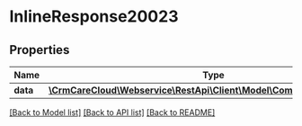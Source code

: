 # InlineResponse20023

## Properties
Name | Type | Description | Notes
------------ | ------------- | ------------- | -------------
**data** | [**\CrmCareCloud\Webservice\RestApi\Client\Model\CommunicationChannel**](CommunicationChannel.md) |  | [optional] 

[[Back to Model list]](../../README.md#documentation-for-models) [[Back to API list]](../../README.md#documentation-for-api-endpoints) [[Back to README]](../../README.md)

